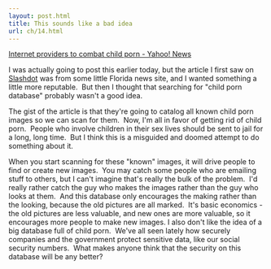 ```yaml
---
layout: post.html
title: This sounds like a bad idea
url: ch/14.html
---
```

[Internet providers to combat child porn - Yahoo! News](http://news.yahoo.com/s/ap/20060627/ap_on_hi_te/internet_child_porn)

I was actually going to post this earlier today, but the article I first saw on [Slashdot](http://slashdot.org) was from some little Florida news site, and I wanted something a little more reputable.  But then I thought that searching for "child porn database" probably wasn't a good idea.

The gist of the article is that they're going to catalog all known child porn images so we can scan for them.  Now, I'm all in favor of getting rid of child porn.  People who involve children in their sex lives should be sent to jail for a long, long time.  But I think this is a misguided and doomed attempt to do something about it.

When you start scanning for these "known" images, it will drive people to find or create new images.  You may catch some people who are emailing stuff to others, but I can't imagine that's really the bulk of the problem.  I'd really rather catch the guy who makes the images rather than the guy who looks at them.  And this database only encourages the making rather than the looking, because the old pictures are all marked.  It's basic economics - the old pictures are less valuable, and new ones are more valuable, so it encourages more people to make new images. I also don't like the idea of a big database full of child porn.  We've all seen lately how securely companies and the government protect sensitive data, like our social security numbers.  What makes anyone think that the security on this database will be any better?
